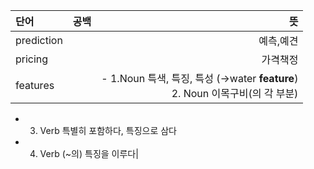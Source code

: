 
|단어|공백|뜻|
|:--|--|--:|
|prediction||예측,예견|
|pricing||가격책정|
|features||- 1.Noun 특색, 특징, 특성 (→water **feature**) <br> 2. Noun 이목구비(의 각 부분)
- 3. Verb 특별히 포함하다, 특징으로 삼다 
- 4. Verb (~의) 특징을 이루다|